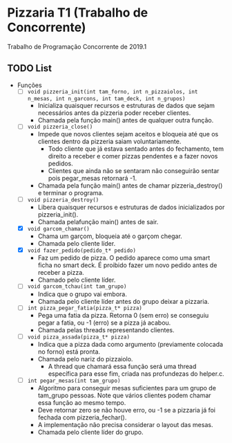 # Pizzaria T1 (Trabalho de Concorrente)
Trabalho de Programação Concorrente de 2019.1

## TODO List
  - Funções
    - [ ] `void pizzeria_init(int tam_forno, int n_pizzaiolos, int n_mesas, int n_garcons, int tam_deck, int n_grupos) `
      - Inicializa quaisquer recursos e estruturas de dados que sejam necessários antes da pizzeria poder receber clientes.
      - Chamada pela função main() antes de qualquer outra função.
    - [ ] `void pizzeria_close()`
      - Impede que novos clientes sejam aceitos e bloqueia até que os clientes dentro da pizzeria saiam voluntariamente.
        - Todo cliente que já estava sentado antes do fechamento, tem direito a receber e comer pizzas pendentes e a fazer novos pedidos.
        - Clientes que ainda não se sentaram não conseguirão sentar pois pegar_mesas retornará -1.
      - Chamada pela função main() antes de chamar pizzeria_destroy() e terminar o programa.
    - [ ] `void pizzeria_destroy()`
        - Libera quaisquer recursos e estruturas de dados inicializados por pizzeria_init().
        - Chamada pelafunção main() antes de sair.
    - [X] `void garcom_chamar()`
        - Chama um garçom, bloqueia até o garçom chegar.
        - Chamada pelo cliente líder.
    - [X] `void fazer_pedido(pedido_t* pedido)`
      - Faz um pedido de pizza. O pedido aparece como uma smart ficha no smart deck. É proibido fazer um novo pedido antes de receber a pizza.
      - Chamado pelo cliente líder.
    - [ ] `void garcom_tchau(int tam_grupo)`
      - Indica que o grupo vai embora.
      - Chamada pelo cliente líder antes do grupo deixar a pizzaria.
    - [ ] `int pizza_pegar_fatia(pizza_t* pizza)`
      - Pega uma fatia da pizza. Retorna 0 (sem erro) se conseguiu pegar a fatia, ou -1 (erro) se a pizza já acabou.
      - Chamada pelas threads representando clientes.
    - [ ] `void pizza_assada(pizza_t* pizza)`
      - Indica que a pizza dada como argumento (previamente colocada no forno) está pronta.
      - Chamada pelo nariz do pizzaiolo.
        - A thread que chamará essa função será uma thread específica para esse fim, criada nas profundezas do helper.c.
    - [ ] `int pegar_mesas(int tam_grupo)`
        - Algoritmo para conseguir mesas suficientes para um grupo de tam_grupo pessoas. Note que vários clientes podem chamar essa função ao mesmo tempo.
        - Deve retornar zero se não houve erro, ou -1 se a pizzaria já foi fechada com pizzeria_fechar().
        - A implementação não precisa considerar o layout das mesas.
        - Chamada pelo cliente líder do grupo. 
